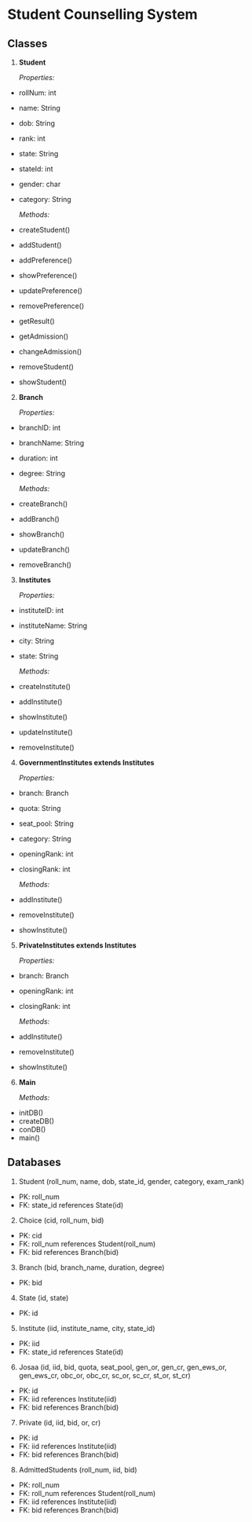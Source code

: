 # **Student Counselling System**

## Classes

1. **Student**

    *Properties:*
- rollNum: int
- name: String
- dob: String
- rank: int
- state: String
- stateId: int
- gender: char
- category: String

    *Methods:*
- createStudent()
- addStudent()
- addPreference()
- showPreference()
- updatePreference()
- removePreference()
- getResult()
- getAdmission()
- changeAdmission()
- removeStudent()
- showStudent()

2. **Branch**

    *Properties:*
- branchID: int
- branchName: String
- duration: int
- degree: String

    *Methods:*
- createBranch()
- addBranch()
- showBranch()
- updateBranch()
- removeBranch()

3. **Institutes**

    *Properties:*
- instituteID: int
- instituteName: String
- city: String
- state: String

    *Methods:*
- createInstitute()
- addInstitute()
- showInstitute()
- updateInstitute()
- removeInstitute()

4. **GovernmentInstitutes extends Institutes**

    *Properties:*
- branch: Branch
- quota: String
- seat_pool: String
- category: String
- openingRank: int
- closingRank: int

    *Methods:*
- addInstitute()
- removeInstitute()
- showInstitute()

5. **PrivateInstitutes extends Institutes**

    *Properties:*
- branch: Branch
- openingRank: int
- closingRank: int

    *Methods:*
- addInstitute()
- removeInstitute()
- showInstitute()

6. **Main**

    *Methods:*
- initDB()
- createDB()
- conDB()
- main()

## **Databases**

1. Student (roll_num, name, dob, state_id, gender, category, exam_rank)
- PK: roll_num
- FK: state_id references State(id)

2. Choice (cid, roll_num, bid)
- PK: cid
- FK: roll_num references Student(roll_num)
- FK: bid references Branch(bid)

3. Branch (bid, branch_name, duration, degree)
- PK: bid

4. State (id, state)
- PK: id

5. Institute (iid, institute_name, city, state_id)
- PK: iid
- FK: state_id references State(id)

6. Josaa (id, iid, bid, quota, seat_pool, gen_or, gen_cr, gen_ews_or, gen_ews_cr, obc_or, obc_cr, sc_or, sc_cr, st_or, st_cr)
- PK: id
- FK: iid references Institute(iid)
- FK: bid references Branch(bid)

7. Private (id, iid, bid, or, cr)
- PK: id
- FK: iid references Institute(iid)
- FK: bid references Branch(bid)

8. AdmittedStudents (roll_num, iid, bid)
- PK: roll_num
- FK: roll_num references Student(roll_num)
- FK: iid references Institute(iid)
- FK: bid references Branch(bid)